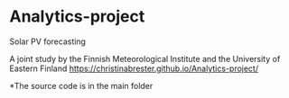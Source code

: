 # Analytics-project

Solar PV forecasting


A joint study by the Finnish Meteorological Institute and the University of Eastern Finland
https://christinabrester.github.io/Analytics-project/

*The source code is in the main folder

